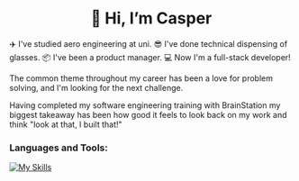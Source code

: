 <h1 align="center"> 👋 Hi, I’m Casper </h1>

✈️ I've studied aero engineering at uni.
😎 I've done technical dispensing of glasses.
📦 I've been a product manager.
💻 Now I'm a full-stack developer!

The common theme throughout my career has been a love for problem solving, and I'm looking for the next challenge.

Having completed my software engineering training with BrainStation my biggest takeaway has been how good it feels to look back on my work and think "look at that, I built that!"

<h3>Languages and Tools:</h3>

[![My Skills](https://skillicons.dev/icons?i=git,html,css,sass,javascript,react,postman,nodejs,express,mysql,&perline=10)](https://skillicons.dev)

